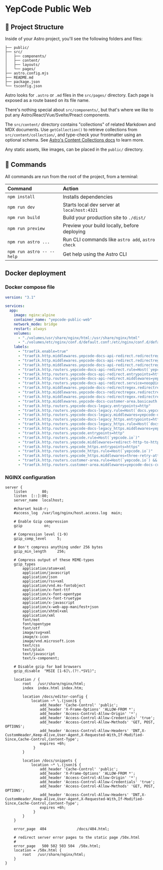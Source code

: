 # YepCode Public Web

## 🚀 Project Structure

Inside of your Astro project, you'll see the following folders and files:

```text
├── public/
├── src/
│   ├── components/
│   ├── content/
│   ├── layouts/
│   └── pages/
├── astro.config.mjs
├── README.md
├── package.json
└── tsconfig.json
```

Astro looks for `.astro` or `.md` files in the `src/pages/` directory. Each page is exposed as a route based on its file name.

There's nothing special about `src/components/`, but that's where we like to put any Astro/React/Vue/Svelte/Preact components.

The `src/content/` directory contains "collections" of related Markdown and MDX documents. Use `getCollection()` to retrieve collections from `src/content/collection/`, and type-check your frontmatter using an optional schema. See [Astro's Content Collections docs](https://docs.astro.build/en/guides/content-collections/) to learn more.

Any static assets, like images, can be placed in the `public/` directory.

## 🧞 Commands

All commands are run from the root of the project, from a terminal:

| Command                   | Action                                           |
| :------------------------ | :----------------------------------------------- |
| `npm install`             | Installs dependencies                            |
| `npm run dev`             | Starts local dev server at `localhost:4321`      |
| `npm run build`           | Build your production site to `./dist/`          |
| `npm run preview`         | Preview your build locally, before deploying     |
| `npm run astro ...`       | Run CLI commands like `astro add`, `astro check` |
| `npm run astro -- --help` | Get help using the Astro CLI                     |

## Docker deployment

### Docker compose file

```yml
version: "3.1"

services:
  app:
    image: nginx:alpine
    container_name: "yepcode-public-web"
    network_mode: bridge
    restart: always
    volumes:
      - "./volumes/usr/share/nginx/html:/usr/share/nginx/html"
      - "./volumes/etc/nginx/conf.d/default.conf:/etc/nginx/conf.d/default.conf"
    labels:
      - "traefik.enable=true"
      - "traefik.http.middlewares.yepcode-docs-api-redirect.redirectregex.regex=^https?://yepcode.io/docs/api/?(.*)"
      - "traefik.http.middlewares.yepcode-docs-api-redirect.redirectregex.replacement=https://cloud.yepcode.io/api/rest/public/swagger-ui/index.html"
      - "traefik.http.middlewares.yepcode-docs-api-redirect.redirectregex.permanent=true"
      - "traefik.http.routers.yepcode-docs-api-redirect.rule=Host(`yepcode.io`) && PathPrefix(`/docs/api`)"
      - "traefik.http.routers.yepcode-docs-api-redirect.entrypoints=http,https"
      - "traefik.http.routers.yepcode-docs-api-redirect.middlewares=yepcode-docs-api-redirect"
      - "traefik.http.routers.yepcode-docs-api-redirect.service=noop@internal"
      - "traefik.http.middlewares.yepcode-docs-redirectregex.redirectregex.regex=^https?://docs.yepcode.io/(.*)"
      - "traefik.http.middlewares.yepcode-docs-redirectregex.redirectregex.replacement=https://yepcode.io/docs/$${1}"
      - "traefik.http.middlewares.yepcode-docs-redirectregex.redirectregex.permanent=true"
      - "traefik.http.middlewares.yepcode-docs-customer-area.basicauth.users=test:$$apr1$$z2HERJZm$$DaVp83ZzjwCRdkK6IIV.O1"
      - "traefik.http.routers.yepcode-docs-legacy.entrypoints=http"
      - "traefik.http.routers.yepcode-docs-legacy.rule=Host(`docs.yepcode.io`)"
      - "traefik.http.routers.yepcode-docs-legacy.middlewares=yepcode-docs-redirectregex"
      - "traefik.http.routers.yepcode-docs-legacy_https.entrypoints=https"
      - "traefik.http.routers.yepcode-docs-legacy_https.rule=Host(`docs.yepcode.io`)"
      - "traefik.http.routers.yepcode-docs-legacy_https.middlewares=yepcode-docs-redirectregex"
      - "traefik.http.routers.yepcode.entrypoints=http"
      - "traefik.http.routers.yepcode.rule=Host(`yepcode.io`)"
      - "traefik.http.routers.yepcode.middlewares=redirect-http-to-https@file"
      - "traefik.http.routers.yepcode_https.entrypoints=https"
      - "traefik.http.routers.yepcode_https.rule=Host(`yepcode.io`)"
      - "traefik.http.routers.yepcode_https.middlewares=three-retry-attempts@file"
      - "traefik.http.routers.customer-area.rule=Host(`yepcode.io`) && PathPrefix(`/docs/customer-area`)"
      - "traefik.http.routers.customer-area.middlewares=yepcode-docs-customer-area"
```

### NGINX configuration

```nginx
server {
    listen       80;
    listen  [::]:80;
    server_name  localhost;

    #charset koi8-r;
    #access_log  /var/log/nginx/host.access.log  main;

    # Enable Gzip compression
    gzip          on;

    # Compression level (1-9)
    gzip_comp_level     5;

    # Don't compress anything under 256 bytes
    gzip_min_length     256;

    # Compress output of these MIME-types
    gzip_types
        application/atom+xml
        application/javascript
        application/json
        application/rss+xml
        application/vnd.ms-fontobject
        application/x-font-ttf
        application/x-font-opentype
        application/x-font-truetype
        application/x-javascript
        application/x-web-app-manifest+json
        application/xhtml+xml
        application/xml
        font/eot
        font/opentype
        font/otf
        image/svg+xml
        image/x-icon
        image/vnd.microsoft.icon
        text/css
        text/plain
        text/javascript
        text/x-component;

    # Disable gzip for bad browsers
    gzip_disable  "MSIE [1-6]\.(?!.*SV1)";

    location / {
        root   /usr/share/nginx/html;
        index  index.html index.htm;

        location /docs/editor-config {
            location ~* \.(json)$ {
                add_header 'Cache-Control' 'public';
                add_header 'X-Frame-Options' 'ALLOW-FROM *';
                add_header 'Access-Control-Allow-Origin' '*';
                add_header 'Access-Control-Allow-Credentials' 'true';
                add_header 'Access-Control-Allow-Methods' 'GET, POST, OPTIONS';
                add_header 'Access-Control-Allow-Headers' 'DNT,X-CustomHeader,Keep-Alive,User-Agent,X-Requested-With,If-Modified-Since,Cache-Control,Content-Type';
                expires +6h;
             }
        }

        location /docs/snippets {
            location ~* \.(json)$ {
                add_header 'Cache-Control' 'public';
                add_header 'X-Frame-Options' 'ALLOW-FROM *';
                add_header 'Access-Control-Allow-Origin' '*';
                add_header 'Access-Control-Allow-Credentials' 'true';
                add_header 'Access-Control-Allow-Methods' 'GET, POST, OPTIONS';
                add_header 'Access-Control-Allow-Headers' 'DNT,X-CustomHeader,Keep-Alive,User-Agent,X-Requested-With,If-Modified-Since,Cache-Control,Content-Type';
                expires +6h;
             }
        }
    }

    error_page  404              /docs/404.html;

    # redirect server error pages to the static page /50x.html
    #
    error_page   500 502 503 504  /50x.html;
    location = /50x.html {
        root   /usr/share/nginx/html;
    }
}
```
